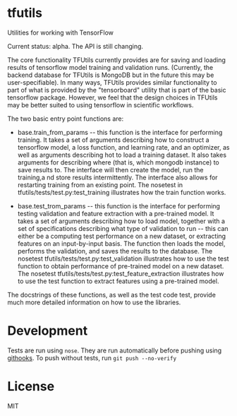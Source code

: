 # tfutils

Utilities for working with TensorFlow

Current status: alpha. The API is still changing.

The core functionality TFUtils currently provides are for saving and loading results of tensorflow model training and validation runs.  (Currently, the backend database for TFUtils is MongoDB but in the future this may be user-specifiable). In many ways, TFUtils provides similar functionality to part of what is provided by the "tensorboard" utility that is part of the basic tensorflow package.  However, we feel that the design choices in TFUtils may be better suited to using tensorflow in  scientific workflows. 

The two basic entry point functions are:

   * base.train_from_params -- this function is the interface for performing training.  It takes a set of arguments describing how to construct a tensorflow model, a loss function, and learning rate, and an optimizer, as well as arguments describing hot to load a training dataset.  It also takes arguments for describing where (that is, which mongodb instance) to save results to.   The interface will then create the model, run the training,a nd store results intermittently.   The interface also allows for restarting training from an existing point.  The nosetest in tfutils/tests/test.py:test_training illustrates how the train function works. 
   
   * base.test_trom_params -- this function is the interface for performing testing validation and feature extraction with a pre-trained model.  It takes a set of arguments describing how to load model, together with a set of specifications describing what type of validation to run -- this can either be a computing test performance on a new dataset, or extracting features on an input-by-input basis. The function then loads the model, performs the validation, and saves the results to the database.   The nosetest tfutils/tests/test.py:test_validation illustrates how to use the test function to obtain performance of pre-trained model on a new dataset.   The nosetest tfutils/tests/test.py:test_feature_extraction illustrates how to use the test function to extract features using a pre-trained model.  
   
The docstrings of these functions, as well as the test code test, provide much more detailed information on how to use the libraries.


# Development

Tests are run using `nose`. They are run automatically before pushing using
[githooks](http://githooks.com/).
To push without tests, run `git push --no-verify`


# License

MIT
